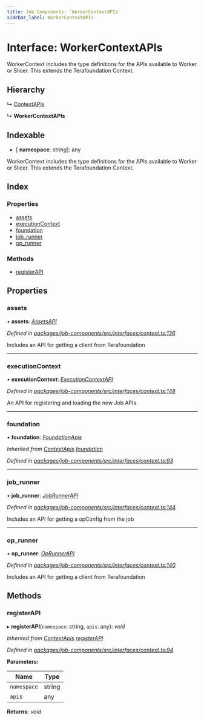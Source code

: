 ```yaml
---
title: Job Components: `WorkerContextAPIs`
sidebar_label: WorkerContextAPIs
---
```


# Interface: WorkerContextAPIs

WorkerContext includes the type definitions for
the APIs available to Worker or Slicer.
This extends the Terafoundation Context.

## Hierarchy

  ↳ [ContextAPIs](contextapis.md)

  ↳ **WorkerContextAPIs**

## Indexable

* \[ **namespace**: *string*\]: any

WorkerContext includes the type definitions for
the APIs available to Worker or Slicer.
This extends the Terafoundation Context.

## Index

### Properties

* [assets](workercontextapis.md#assets)
* [executionContext](workercontextapis.md#executioncontext)
* [foundation](workercontextapis.md#foundation)
* [job_runner](workercontextapis.md#job_runner)
* [op_runner](workercontextapis.md#op_runner)

### Methods

* [registerAPI](workercontextapis.md#registerapi)

## Properties

###  assets

• **assets**: *[AssetsAPI](assetsapi.md)*

*Defined in [packages/job-components/src/interfaces/context.ts:136](https://github.com/terascope/teraslice/blob/78714a985/packages/job-components/src/interfaces/context.ts#L136)*

Includes an API for getting a client from Terafoundation

___

###  executionContext

• **executionContext**: *[ExecutionContextAPI](../classes/executioncontextapi.md)*

*Defined in [packages/job-components/src/interfaces/context.ts:148](https://github.com/terascope/teraslice/blob/78714a985/packages/job-components/src/interfaces/context.ts#L148)*

An API for registering and loading the new Job APIs

___

###  foundation

• **foundation**: *[FoundationApis](foundationapis.md)*

*Inherited from [ContextApis](contextapis.md).[foundation](contextapis.md#foundation)*

*Defined in [packages/job-components/src/interfaces/context.ts:93](https://github.com/terascope/teraslice/blob/78714a985/packages/job-components/src/interfaces/context.ts#L93)*

___

###  job_runner

• **job_runner**: *[JobRunnerAPI](jobrunnerapi.md)*

*Defined in [packages/job-components/src/interfaces/context.ts:144](https://github.com/terascope/teraslice/blob/78714a985/packages/job-components/src/interfaces/context.ts#L144)*

Includes an API for getting a opConfig from the job

___

###  op_runner

• **op_runner**: *[OpRunnerAPI](oprunnerapi.md)*

*Defined in [packages/job-components/src/interfaces/context.ts:140](https://github.com/terascope/teraslice/blob/78714a985/packages/job-components/src/interfaces/context.ts#L140)*

Includes an API for getting a client from Terafoundation

## Methods

###  registerAPI

▸ **registerAPI**(`namespace`: string, `apis`: any): *void*

*Inherited from [ContextApis](contextapis.md).[registerAPI](contextapis.md#registerapi)*

*Defined in [packages/job-components/src/interfaces/context.ts:94](https://github.com/terascope/teraslice/blob/78714a985/packages/job-components/src/interfaces/context.ts#L94)*

**Parameters:**

Name | Type |
------ | ------ |
`namespace` | string |
`apis` | any |

**Returns:** *void*
